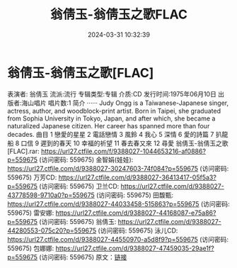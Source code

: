 ﻿---
title: 翁倩玉-翁倩玉之歌FLAC
date: 2024-03-31 10:32:39
categories: WAV车载音乐、镜像
tags: 华语中文
---
# 翁倩玉-翁倩玉之歌[FLAC]

表演者: 翁倩玉
流派:流行
专辑类型:专辑
介质:CD
发行时间:1975年06月10日
出版者:海山唱片
唱片数:1
简介 ······
Judy Ongg is a Taiwanese-Japanese singer, actress, author, and
woodblock-print artist. Born in Taipei, she graduated from Sophia
University in Tokyo, Japan, and after which, she became a
naturalized Japanese citizen. Her career has spanned more than four
decades.
曲目
1 戀愛的星星
2 電話戀情
3 風鈴
4 我心
5 深情
6 愛的詩篇
7 扒龍船
8 口信
9 遲到的春天
10 幸福的祈望
11 春去春又來
12 尋愛
翁倩玉-翁倩玉之歌[FLAC].rar: https://url27.ctfile.com/f/9388027-1044653216-af0886?p=559675
(访问密码: 559675)
金智娟(娃娃): https://url27.ctfile.com/d/9388027-30247603-74f084?p=559675
(访问密码: 559675)
万芳CD: https://url27.ctfile.com/d/9388027-36413417-05f5a3?p=559675
(访问密码: 559675)
卫兰CD: https://url27.ctfile.com/d/9388027-43778598-9710a0?p=559675
(访问密码: 559675)
田馥甄: https://url27.ctfile.com/d/9388027-44033458-515863?p=559675
(访问密码: 559675)
雷安娜: https://url27.ctfile.com/d/9388027-44168087-e75a86?p=559675
(访问密码: 559675)
翁倩玉: https://url27.ctfile.com/d/9388027-44280553-075c20?p=559675
(访问密码: 559675)
泳儿CD: https://url27.ctfile.com/d/9388027-44550970-a5d8f9?p=559675
(访问密码: 559675)
包娜娜: https://url27.ctfile.com/d/9388027-47459035-29ae1f?p=559675
(访问密码: 559675)
原文：[链接](https://blog.sina.com.cn/s/blog_1647c7e76010314x8.html)